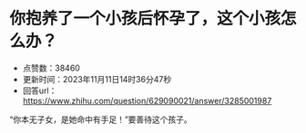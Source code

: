 # 你抱养了一个小孩后怀孕了，这个小孩怎么办？
- 点赞数：38460
- 更新时间：2023年11月11日14时36分47秒
- 回答url：https://www.zhihu.com/question/629090021/answer/3285001987
<body>
 <p data-pid="omiRKwoA">“你本无子女，是她命中有手足！”要善待这个孩子。</p>
</body>